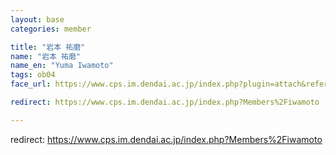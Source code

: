 ```yaml
---
layout: base
categories: member

title: "岩本 祐磨"
name: "岩本 祐磨"
name_en: "Yuma Iwamoto"
tags: ob04
face_url: https://www.cps.im.dendai.ac.jp/index.php?plugin=attach&refer=Members&openfile=nowprinting.png

redirect: https://www.cps.im.dendai.ac.jp/index.php?Members%2Fiwamoto

---
```


redirect: https://www.cps.im.dendai.ac.jp/index.php?Members%2Fiwamoto
